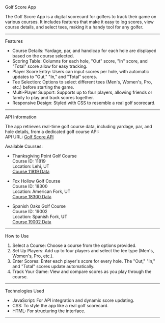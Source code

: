 Golf Score App

The Golf Score App is a digital scorecard for golfers to track their game on various courses. It includes features that make it easy to log scores, view course details, and select tees, making it a handy tool for any golfer.

---

Features

- Course Details: Yardage, par, and handicap for each hole are displayed based on the course selected.
- Scoring Table: Columns for each hole, "Out" score, "In" score, and "Total" score allow for easy tracking.
- Player Score Entry: Users can input scores per hole, with automatic updates to "Out," "In," and "Total" scores.
- Tee Selection: Options to select different tees (Men's, Women's, Pro, etc.) before starting the game.
- Multi-Player Support: Supports up to four players, allowing friends or family to play and track scores together.
- Responsive Design: Styled with CSS to resemble a real golf scorecard.

---

API Information

The app retrieves real-time golf course data, including yardage, par, and hole details, from a dedicated golf course API:  
API URL: [Golf Score API](https://exquisite-pastelito-9d4dd1.netlify.app/golfapi/)

Available Courses:

- Thanksgiving Point Golf Course  
  Course ID: 11819  
  Location: Lehi, UT  
  [Course 11819 Data](http://uxcobra.com/golfapi/course11819.txt)

- Fox Hollow Golf Course  
  Course ID: 18300  
  Location: American Fork, UT  
  [Course 18300 Data](http://uxcobra.com/golfapi/course18300.txt)

- Spanish Oaks Golf Course  
  Course ID: 19002  
  Location: Spanish Fork, UT  
  [Course 19002 Data](http://uxcobra.com/golfapi/course19002.txt)

---

How to Use

1. Select a Course: Choose a course from the options provided.
2. Set Up Players: Add up to four players and select the tee type (Men's, Women's, Pro, etc.).
3. Enter Scores: Enter each player's score for every hole. The "Out," "In," and "Total" scores update automatically.
4. Track Your Game: View and compare scores as you play through the course.

---

Technologies Used

- JavaScript: For API integration and dynamic score updating.
- CSS: To style the app like a real golf scorecard.
- HTML: For structuring the interface.

---
